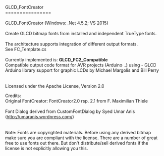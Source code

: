 GLCD_FontCreator<br>
================<br>
<br>
GLCD_FontCreator  (Windows: .Net 4.5.2; VS 2015)<br>
<br>
Create GLCD bitmap fonts from installed and independent TrueType fonts.<br>
<br>
The architecture supports integration of different output formats.<br>
See FC_Template.cs<br>
<br>
Currently implemented is: <b>GLCD_FC2_Compatible</b><br>
Compatible output code format for AVR projects (Arduino ..) 
using - GLCD Arduino library support for graphic LCDs by Michael Margolis and Bill Perry<br>
<br>
<br>
Licensed under the Apache License, Version 2.0
<br>

Credits:<br>
Original FontCreator: FontCreator2.0 rsp. 2.1 from F. Maximilian Thiele<br>
<br>
Font Dialog derived from CustomFontDialog by Syed Umar Anis (http://umaranis.wordpress.com/)<br>
<br>
<br>
Note: Fonts are copyrighted materials. Before using any derived bitmap make sure you are compliant with the license.
There are a number of great free to use fonts out there. 
But don't distribute/sell derived fonts if the license is not explicitly allowing you this.
<br>

